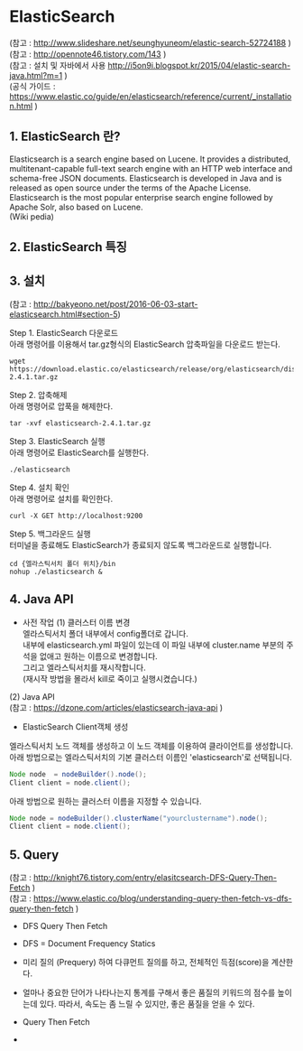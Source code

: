 # ElasticSearch
(참고 : http://www.slideshare.net/seunghyuneom/elastic-search-52724188 )  
(참고 : http://opennote46.tistory.com/143 )  
(참고 : 설치 및 자바에서 사용 http://i5on9i.blogspot.kr/2015/04/elastic-search-java.html?m=1 )  
(공식 가이드 : https://www.elastic.co/guide/en/elasticsearch/reference/current/_installation.html )

## 1. ElasticSearch 란?
Elasticsearch is a search engine based on Lucene. It provides a distributed, multitenant-capable full-text search engine with an HTTP web interface and schema-free JSON documents. Elasticsearch is developed in Java and is released as open source under the terms of the Apache License. Elasticsearch is the most popular enterprise search engine followed by Apache Solr, also based on Lucene.  
(Wiki pedia)

## 2. ElasticSearch 특징

## 3. 설치
(참고 : http://bakyeono.net/post/2016-06-03-start-elasticsearch.html#section-5)  

Step 1. ElasticSearch 다운로드  
아래 명령어를 이용해서 tar.gz형식의 ElasticSearch 압축파일을 다운로드 받는다.  
```
wget https://download.elastic.co/elasticsearch/release/org/elasticsearch/distribution/tar/elasticsearch/2.4.1/elasticsearch-2.4.1.tar.gz
```

Step 2. 압축해제  
아래 명령어로 압푹을 해제한다.  
```
tar -xvf elasticsearch-2.4.1.tar.gz
```

Step 3. ElasticSearch 실행  
아래 명령어로 ElasticSearch를 실행한다.  
```
./elasticsearch
```

Step 4. 설치 확인  
아래 명령어로 설치를 확인한다.  
```
curl -X GET http://localhost:9200
```

Step 5. 백그라운드 실행  
터미널을 종료해도 ElasticSearch가 종료되지 않도록 백그라운드로 실행합니다.  
```
cd {엘라스틱서치 폴더 위치}/bin
nohup ./elasticsearch &
```

## 4. Java API
- 사전 작업
(1) 클러스터 이름 변경  
엘라스틱서치 폴더 내부에서 config폴더로 갑니다.  
내부에 elasticsearch.yml 파일이 있는데 이 파일 내부에 cluster.name 부분의 주석을 없애고 원하는 이름으로 변경합니다.  
그리고 엘라스틱서치를 재시작합니다.  
(재시작 방법을 몰라서 kill로 죽이고 실행시켰습니다.)  

(2) Java API  
(참고 : https://dzone.com/articles/elasticsearch-java-api )  
- ElasticSearch Client객체 생성  

엘라스틱서치 노드 객체를 생성하고 이 노드 객체를 이용하여 클라이언트를 생성합니다.  
아래 방법으로는 엘라스틱서치의 기본 클러스터 이름인 'elasticsearch'로 선택됩니다.  
```java
Node node  = nodeBuilder().node();
Client client = node.client();
```

아래 방법으로 원하는 클러스터 이름을 지정할 수 있습니다.  
```java
Node node = nodeBuilder().clusterName("yourclustername").node();
Client client = node.client();
```

## 5. Query
(참고 : http://knight76.tistory.com/entry/elasitcsearch-DFS-Query-Then-Fetch )  
(참고 : https://www.elastic.co/blog/understanding-query-then-fetch-vs-dfs-query-then-fetch )

- DFS Query Then Fetch
 - DFS = Document Frequency Statics
 - 미리 질의 (Prequery) 하여 다큐먼트 질의를 하고, 전체적인 득점(score)을 계산한다.
 - 얼마나 중요한 단어가 나타나는지 통계를 구해서 좋은 품질의 키워드의 점수를 높이는데 있다. 따라서, 속도는 좀 느릴 수 있지만, 좋은 품질을 얻을 수 있다. 

- Query Then Fetch
 - 
